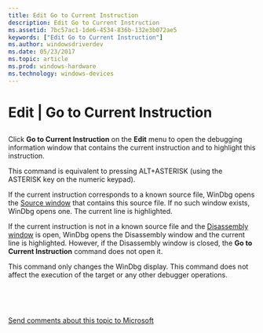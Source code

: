 ```yaml
---
title: Edit Go to Current Instruction
description: Edit Go to Current Instruction
ms.assetid: 7bc57ac1-1de6-4534-836b-132e3b072ae5
keywords: ["Edit Go to Current Instruction"]
ms.author: windowsdriverdev
ms.date: 05/23/2017
ms.topic: article
ms.prod: windows-hardware
ms.technology: windows-devices
---
```


# Edit | Go to Current Instruction


## <span id="ddk_edit_go_to_current_instruction_dbg"></span><span id="DDK_EDIT_GO_TO_CURRENT_INSTRUCTION_DBG"></span>


Click **Go to Current Instruction** on the **Edit** menu to open the debugging information window that contains the current instruction and to highlight this instruction.

This command is equivalent to pressing ALT+ASTERISK (using the ASTERISK key on the numeric keypad).

If the current instruction corresponds to a known source file, WinDbg opens the [Source window](source-window.md) that contains this source file. If no such window exists, WinDbg opens one. The current line is highlighted.

If the current instruction is not in a known source file and the [Disassembly window](disassembly-window.md) is open, WinDbg opens the Disassembly window and the current line is highlighted. However, if the Disassembly window is closed, the **Go to Current Instruction** command does not open it.

This command only changes the WinDbg display. This command does not affect the execution of the target or any other debugger operations.

 

 

[Send comments about this topic to Microsoft](mailto:wsddocfb@microsoft.com?subject=Documentation%20feedback%20[debugger\debugger]:%20Edit%20|%20Go%20to%20Current%20Instruction%20%20RELEASE:%20%285/15/2017%29&body=%0A%0APRIVACY%20STATEMENT%0A%0AWe%20use%20your%20feedback%20to%20improve%20the%20documentation.%20We%20don't%20use%20your%20email%20address%20for%20any%20other%20purpose,%20and%20we'll%20remove%20your%20email%20address%20from%20our%20system%20after%20the%20issue%20that%20you're%20reporting%20is%20fixed.%20While%20we're%20working%20to%20fix%20this%20issue,%20we%20might%20send%20you%20an%20email%20message%20to%20ask%20for%20more%20info.%20Later,%20we%20might%20also%20send%20you%20an%20email%20message%20to%20let%20you%20know%20that%20we've%20addressed%20your%20feedback.%0A%0AFor%20more%20info%20about%20Microsoft's%20privacy%20policy,%20see%20http://privacy.microsoft.com/default.aspx. "Send comments about this topic to Microsoft")




